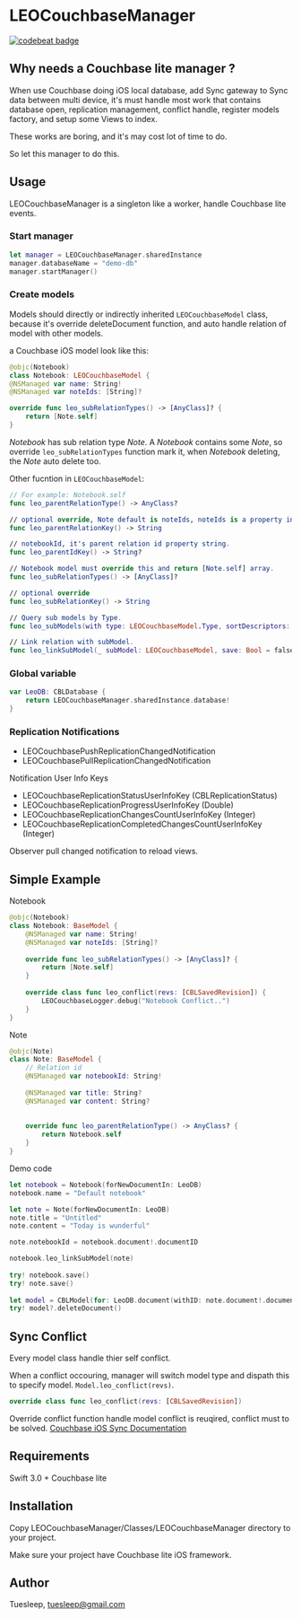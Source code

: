 # LEOCouchbaseManager

[![codebeat badge](https://codebeat.co/badges/6567f1b7-42b1-4134-90b5-2d7bd4736dee)](https://codebeat.co/projects/github-com-leonardo-hammer-leocouchbasemanager-master)

## Why needs a Couchbase lite manager ?

When use Couchbase doing iOS local database, add Sync gateway to Sync data between multi device, it's must handle most work that contains database open, replication management, conflict handle, register models factory, and setup some Views to index. 

These works are boring, and it's may cost lot of time to do.

So let this manager to do this.

## Usage

LEOCouchbaseManager is a singleton like a worker, handle Couchbase lite events.

### Start manager

```swift
let manager = LEOCouchbaseManager.sharedInstance
manager.databaseName = "demo-db"
manager.startManager()
```

### Create models

Models should directly or indirectly inherited `LEOCouchbaseModel` class, because it's override deleteDocument function, and auto handle relation of model with other models.

a Couchbase iOS model look like this:

```swift
@objc(Notebook)
class Notebook: LEOCouchbaseModel {
@NSManaged var name: String!
@NSManaged var noteIds: [String]?

override func leo_subRelationTypes() -> [AnyClass]? {
	return [Note.self]
}
```

*Notebook* has sub relation type *Note*. A *Notebook* contains some *Note*, so override `leo_subRelationTypes` function mark it, when *Notebook* deleting, the *Note* auto delete too.

Other fucntion in `LEOCouchbaseModel`:

```swift
// For example: Notebook.self
func leo_parentRelationType() -> AnyClass?

// optional override, Note default is noteIds, noteIds is a property in Notebook model.(parentRelationType())
func leo_parentRelationKey() -> String

// notebookId, it's parent relation id property string.
func leo_parentIdKey() -> String?

// Notebook model must override this and return [Note.self] array.
func leo_subRelationTypes() -> [AnyClass]?

// optional override
func leo_subRelationKey() -> String

// Query sub models by Type.
func leo_subModels(with type: LEOCouchbaseModel.Type, sortDescriptors: [NSSortDescriptor]? = nil) -> [LEOCouchbaseModel]

// Link relation with subModel.
func leo_linkSubModel(_ subModel: LEOCouchbaseModel, save: Bool = false, saveSubModel: Bool = false)
```

### Global variable

```swift
var LeoDB: CBLDatabase {
    return LEOCouchbaseManager.sharedInstance.database!
}
```

### Replication Notifications
 
- LEOCouchbasePushReplicationChangedNotification
- LEOCouchbasePullReplicationChangedNotification

Notification User Info Keys

- LEOCouchbaseReplicationStatusUserInfoKey (CBLReplicationStatus)
- LEOCouchbaseReplicationProgressUserInfoKey (Double)
- LEOCouchbaseReplicationChangesCountUserInfoKey (Integer)
- LEOCouchbaseReplicationCompletedChangesCountUserInfoKey (Integer)

Observer pull changed notification to reload views.

## Simple Example

Notebook

```swift
@objc(Notebook)
class Notebook: BaseModel {
    @NSManaged var name: String!
    @NSManaged var noteIds: [String]?
    
    override func leo_subRelationTypes() -> [AnyClass]? {
        return [Note.self]
    }
    
    override class func leo_conflict(revs: [CBLSavedRevision]) {
        LEOCouchbaseLogger.debug("Notebook Conflict..")
    }
}
```

Note

```swift
@objc(Note)
class Note: BaseModel {
    // Relation id
    @NSManaged var notebookId: String!
    
    @NSManaged var title: String?
    @NSManaged var content: String?
    
    
    override func leo_parentRelationType() -> AnyClass? {
        return Notebook.self
    }
}
```

Demo code

```swift
let notebook = Notebook(forNewDocumentIn: LeoDB)
notebook.name = "Default notebook"

let note = Note(forNewDocumentIn: LeoDB)
note.title = "Untitled"
note.content = "Today is wunderful"

note.notebookId = notebook.document!.documentID

notebook.leo_linkSubModel(note)
			
try! notebook.save()
try! note.save()
			
let model = CBLModel(for: LeoDB.document(withID: note.document!.documentID)!)
try! model?.deleteDocument()
```

## Sync Conflict

Every model class handle thier self conflict.

When a conflict occouring, manager will switch model type and dispath this to specify model. `Model.leo_conflict(revs)`.

```swift
override class func leo_conflict(revs: [CBLSavedRevision])
```

Override conflict function handle model conflict is reuqired, conflict must to be solved. [Couchbase iOS Sync Documentation](https://developer.couchbase.com/documentation/mobile/1.3/training/develop/adding-synchronization/index.html)

## Requirements

Swift 3.0 +
Couchbase lite

## Installation

Copy LEOCouchbaseManager/Classes/LEOCouchbaseManager directory to your project.

Make sure your project have Couchbase lite iOS framework.

## Author

Tuesleep, tuesleep@gmail.com

